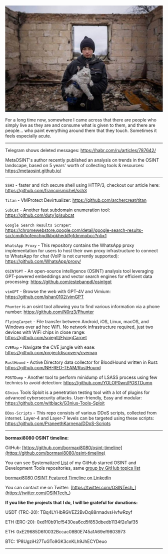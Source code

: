 ![alt text](img/42.jpg)

For a long time now, somewhere I came across that there are people who simply live as they are and consume what is given to them, and there are people... who paint everything around them that they touch. Sometimes it feels especially acute.

----

Telegram shows deleted messages: https://habr.com/ru/articles/787642/

MetaOSINT's author recently published an analysis on trends in the OSINT landscape, based on 5 years' worth of collecting tools & resources: https://metaosint.github.io/

----

```SSH3``` - faster and rich secure shell using HTTP/3, checkout our article here: https://github.com/francoismichel/ssh3

```Titan``` - VMProtect Devirtualizer: https://github.com/archercreat/titan

```SubCat``` - Another fast subdomain enumeration tool: https://github.com/duty1g/subcat

```Google Search Results Scraper```: https://chromewebstore.google.com/detail/google-search-results-scr/cmdkhofenchpdlkbpkheddfgfdmmobcc?pli=1

```WhatsApp Proxy``` - This repository contains the WhatsApp proxy implementation for users to host their own proxy infrastructure to connect to WhatsApp for chat (VoIP is not currently supported): https://github.com/WhatsApp/proxy/

```OSINTGPT``` - An open-source intelligence (OSINT) analysis tool leveraging GPT-powered embeddings and vector search engines for efficient data processing: https://github.com/estebanpdl/osintgpt

```vimGPT``` - Browse the web with GPT-4V and Vimium: https://github.com/ishan0102/vimGPT

```Phunter``` is an osint tool allowing you to find various information via a phone number: https://github.com/N0rz3/Phunter

```FlyingCarpet``` - File transfer between Android, iOS, Linux, macOS, and Windows over ad hoc WiFi. No network infrastructure required, just two devices with WiFi chips in close range: https://github.com/spieglt/FlyingCarpet

```CVEMap``` - Navigate the CVE jungle with ease: https://github.com/projectdiscovery/cvemap

```RustHound``` - Active Directory data collector for BloodHound written in Rust: https://github.com/NH-RED-TEAM/RustHound

```POSTDump``` - Another tool to perform minidump of LSASS process using few technics to avoid detection: https://github.com/YOLOP0wn/POSTDump

```G3nius``` Tools Sploit is a penetration testing tool with a lot of plugins for advanced cybersecurity attacks. User-friendly, Easy and modular: https://github.com/witblack/G3nius-Tools-Sploit

```DDos-Scripts``` - This repo consists of various DDoS scripts, collected from internet. Layer-4 and Layer-7 levels can be targeted using these scripts: https://github.com/PraneethKarnena/DDoS-Scripts

----

**bormaxi8080 OSINT timeline:**

GitHub: [https://github.com/bormaxi8080/osint-timeline](https://github.com/bormaxi8080/osint-timeline)

You can see Systematized [List](https://github.com/bormaxi8080/github-starred-repos-builder/blob/main/starred_repos.md) of my GitHub starred OSINT and Development Tools repositories, same [group by GitHub topics list](https://github.com/bormaxi8080/starred)

[bormaxi8080 OSINT Featured Timeline on LinkedIn](https://www.linkedin.com/in/osintech/details/featured/)

You can contact me on Twitter: [https://twitter.com/OSINTech_](https://twitter.com/OSINTech_)

**If you like the projects that I do, I will be grateful for donations:**

USDT (TRC-20): TBq4LYHbRGVEZ2BvDq88rmadvsHvfwRzyf

ETH (ERC-20): 0xd1f0b91cf5430ea6cd5f853dbedb1134f2e1af35

ETH: 0xE29685D6f0032Bccac08B0E745a1A69ef9803973

BTC: 1P8UgziH27TuGTo9GK3cnKLh9JhECYDeuo

----
